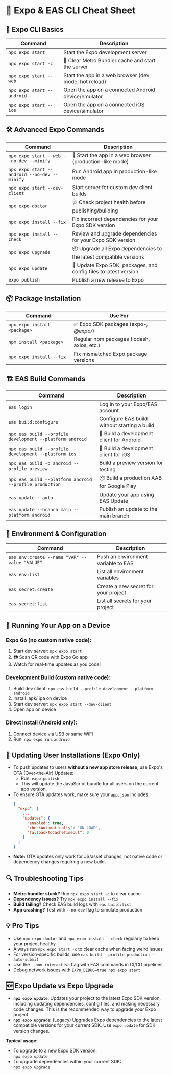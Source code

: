 # 📱 Expo & EAS CLI Cheat Sheet

## 🚀 **Expo CLI Basics**

| Command                    | Description                                           |
| -------------------------- | ----------------------------------------------------- |
| `npx expo start`           | Start the Expo development server                     |
| `npx expo start -c`        | 🧹 Clear Metro Bundler cache and start the server     |
| `npx expo start --web`     | Start the app in a web browser (dev mode, hot reload) |
| `npx expo start --android` | Open the app on a connected Android device/emulator   |
| `npx expo start --ios`     | Open the app on a connected iOS device/simulator      |

## 🛠️ **Advanced Expo Commands**

| Command                                      | Description                                                        |
| -------------------------------------------- | ------------------------------------------------------------------ |
| `npx expo start --web --no-dev --minify`     | 🚀 Start the app in a web browser (production-like mode)           |
| `npx expo start --android --no-dev --minify` | Run Android app in production-like mode                            |
| `npx expo start --dev-client`                | Start server for custom dev client builds                          |
| `npx expo-doctor`                            | 🩺 Check project health before publishing/building                 |
| `npx expo install --fix`                     | Fix incorrect dependencies for your Expo SDK version               |
| `npx expo install --check`                   | Review and upgrade dependencies for your Expo SDK version          |
| `npx expo upgrade`                           | 📦 Upgrade all Expo dependencies to the latest compatible versions |
| `npx expo update`                            | 🔄 Update Expo SDK, packages, and config files to latest version   |
| `expo publish`                               | Publish a new release to Expo                                      |

## 📦 **Package Installation**

| Command                      | Use For                                    |
| ---------------------------- | ------------------------------------------ |
| `npx expo install <package>` | ✅ Expo SDK packages (expo-_, @expo/_)     |
| `npm install <package>`      | Regular npm packages (lodash, axios, etc.) |
| `npx expo install --fix`     | Fix mismatched Expo package versions       |

## 🏗️ **EAS Build Commands**

| Command                                                  | Description                                  |
| -------------------------------------------------------- | -------------------------------------------- |
| `eas login`                                              | Log in to your Expo/EAS account              |
| `eas build:configure`                                    | Configure EAS build without starting a build |
| `npx eas build --profile development --platform android` | 🤖 Build a development client for Android    |
| `npx eas build --profile development --platform ios`     | 🍎 Build a development client for iOS        |
| `npx eas build -p android --profile preview`             | Build a preview version for testing          |
| `npx eas build --platform android --profile production`  | 📦 Build a production AAB for Google Play    |
| `eas update --auto`                                      | Update your app using EAS Update             |
| `eas update --branch main --platform android`            | Publish an update to the main branch         |

## 🔐 **Environment & Configuration**

| Command                                       | Description                          |
| --------------------------------------------- | ------------------------------------ |
| `eas env:create --name "VAR" --value "VALUE"` | Push an environment variable to EAS  |
| `eas env:list`                                | List all environment variables       |
| `eas secret:create`                           | Create a new secret for your project |
| `eas secret:list`                             | List all secrets for your project    |

## 📲 **Running Your App on a Device**

### **Expo Go (no custom native code):**

1. Start dev server: `npx expo start`
2. 📷 Scan QR code with Expo Go app
3. Watch for real-time updates as you code!

### **Development Build (custom native code):**

1. Build dev client: `npx eas build --profile development --platform android`
2. Install .apk/.ipa on device
3. Start dev server: `npx expo start --dev-client`
4. Open app on device

### **Direct install (Android only):**

1. Connect device via USB or same WiFi
2. Run: `npx expo run:android`

## 🔄 **Updating User Installations (Expo Only)**

- To push updates to users **without a new app store release**, use Expo's OTA (Over-the-Air) Updates:
  - Run: `expo publish`
  - This will update the JavaScript bundle for all users on the current app version.
- To ensure OTA updates work, make sure your [`app.json`](app.json) includes:
  ```json
  {
    "expo": {
      ...
      "updates": {
        "enabled": true,
        "checkAutomatically": "ON_LOAD",
        "fallbackToCacheTimeout": 0
      }
    }
  }
  ```
- **Note:** OTA updates only work for JS/asset changes, not native code or dependency changes requiring a new build.

## 🔍 **Troubleshooting Tips**

- **Metro bundler stuck?** Run `npx expo start -c` to clear cache
- **Dependency issues?** Try `npx expo install --fix`
- **Build failing?** Check EAS build logs with `eas build:list`
- **App crashing?** Test with `--no-dev` flag to simulate production

## 💡 **Pro Tips**

- Use `npx expo-doctor` and `npx expo install --check` regularly to keep your project healthy
- Always run `npx expo start -c` to clear cache when facing weird issues
- For version-specific builds, use `eas build --profile production --auto-submit`
- Use the `--non-interactive` flag with EAS commands in CI/CD pipelines
- Debug network issues with `EXPO_DEBUG=true npx expo start`

## 🆕 **Expo Update vs Expo Upgrade**

- **`npx expo update`**: Updates your project to the latest Expo SDK version, including updating dependencies, config files, and making necessary code changes. This is the recommended way to upgrade your Expo project.
- **`npx expo upgrade`**: (Legacy) Upgrades Expo dependencies to the latest compatible versions for your current SDK. Use `expo update` for SDK version changes.

**Typical usage:**

- To upgrade to a new Expo SDK version:  
  `npx expo update`
- To upgrade dependencies within your current SDK:  
  `npx expo upgrade`
